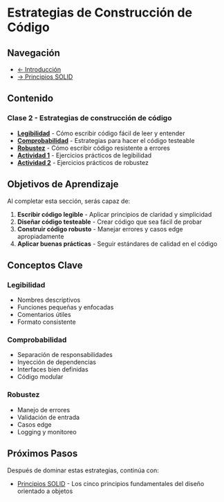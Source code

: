 # Estrategias de Construcción de Código

## Navegación

- [← Introducción](../introduction/README.md)
- [→ Principios SOLID](../SOLID/README.md)

## Contenido

### Clase 2 - Estrategias de construcción de código

- **[Legibilidad](Legibility.md)** - Cómo escribir código fácil de leer y entender
- **[Comprobabilidad](Testability.md)** - Estrategias para hacer el código testeable
- **[Robustez](Robustness.md)** - Cómo escribir código resistente a errores
- **[Actividad 1](Activity1.md)** - Ejercicios prácticos de legibilidad
- **[Actividad 2](Activity2.md)** - Ejercicios prácticos de robustez

## Objetivos de Aprendizaje

Al completar esta sección, serás capaz de:

1. **Escribir código legible** - Aplicar principios de claridad y simplicidad
2. **Diseñar código testeable** - Crear código que sea fácil de probar
3. **Construir código robusto** - Manejar errores y casos edge apropiadamente
4. **Aplicar buenas prácticas** - Seguir estándares de calidad en el código

## Conceptos Clave

### Legibilidad
- Nombres descriptivos
- Funciones pequeñas y enfocadas
- Comentarios útiles
- Formato consistente

### Comprobabilidad
- Separación de responsabilidades
- Inyección de dependencias
- Interfaces bien definidas
- Código modular

### Robustez
- Manejo de errores
- Validación de entrada
- Casos edge
- Logging y monitoreo

## Próximos Pasos

Después de dominar estas estrategias, continúa con:
- [Principios SOLID](../SOLID/README.md) - Los cinco principios fundamentales del diseño orientado a objetos
